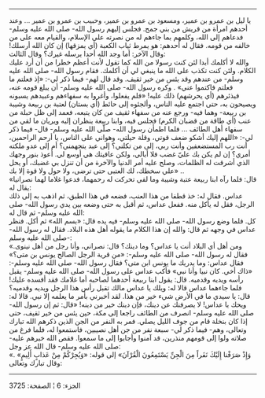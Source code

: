 ------------------------------------------------------------------------

يا ليل بن عمرو بن عمير، ومسعود بن عمرو بن عمير، وحبيب بن عمرو بن عمير
... وعند أحدهم امرأة من قريش من بني جمح. فجلس إليهم رسول الله- صلى الله
عليه وسلم- فدعاهم إلى الله، وكلمهم بما جاءهم له من نصرته على الإسلام،
والقيام معه على من خالفه من قومه. فقال له أحدهم: هو يمرط ثياب الكعبة (أي
يمزقها) إن كان الله أرسلك! وقال الآخر: أما وجد الله أحدا يرسله غيرك؟
وقال الثالث:  
والله لا أكلمك أبدا لئن كنت رسولا من الله كما تقول لأنت أعظم خطرا من أن
أرد عليك الكلام. ولئن كنت تكذب على الله ما ينبغي لي أن أكلمك. فقام رسول
الله- صلى الله عليه وسلم- من عندهم وقد يئس من خير ثقيف. وقد قال لهم-
فيما ذكر لي-: «إذ فعلتم ما فعلتم فاكتموا عني» . وكره رسول الله- صلى الله
عليه وسلم- أن يبلغ قومه عنه، فيذئرهم (أي يحرشهم) ذلك عليه! «فلم يفعلوا،
وأغروا به سفهاءهم وعبيدهم يسبونه ويصيحون به، حتى اجتمع عليه الناس،
وألجئوه إلى حائط (أي بستان) لعتبة بن ربيعة وشيبة بن ربيعة- وهما فيه-
ورجع عنه من سفهاء ثقيف من كان يتبعه، فعمد إلى ظل حبلة من عنب (أي طاقة من
قضبان الكرم) فجلس فيه، وابنا ربيعة ينظران إليه ويريان ما لقي من سفهاء
أهل الطائف ... فلما اطمأن رسول الله- صلّى الله عليه وسلم- قال- فيما ذكر
لي-: «اللهم إليك أشكو ضعف قوتي، وقلة حيلتي، وهواني على الناس، يا أرحم
الراحمين، أنت رب المستضعفين وأنت ربي، إلى من تكلني؟ إلى عبد يتجهمني؟ أم
إلى عدو ملكته أمري؟ إن لم يكن بك عليّ غضب فلا أبالي، ولكن عافيتك هي أوسع
لي. أعوذ بنور وجهك الذي أشرقت له الظلمات، وصلح عليه أمر الدنيا والآخرة
من أن تنزل بي غضبك، أو يحل علي سخطك، لك العتبى حتى ترضى، ولا حول ولا قوة
إلا بك» ..  
«قال: فلما رآه ابنا ربيعة عتبة وشيبة وما لقي تحركت له رحمهما، فدعوا
غلاما لهما نصرانيا يقال له:  
عداس. فقال له: خذ قطفا من هذا العنب، فضعه في هذا الطبق، ثم اذهب به إلى
ذلك الرجل، فقل له يأكل منه. ففعل عداس، ثم أقبل به حتى وضعه بين يدي رسول
الله- صلى الله عليه وسلم- ثم قال له:  
كل. فلما وضع رسول الله- صلى الله عليه وسلم- فيه يده قال: «بسم الله» ثم
أكل. فنظر عداس في وجهه ثم قال: والله إن هذا الكلام ما يقوله أهل هذه
البلاد. فقال له رسول الله- صلى الله عليه وسلم-:  
«ومن أهل أي البلاد أنت يا عداس؟ وما دينك؟ قال: نصراني، وأنا رجل من أهل
نينوى. فقال له رسول الله- صلى الله عليه وسلم-: «من قرية الرجل الصالح
يونس بن متى؟» فقال عداس: وما يدريك ما يونس ابن متى؟ فقال رسول الله- صلى
الله عليه وسلم-: «ذاك أخي. كان نبيا وأنا نبي» فأكب عداس على رسول الله-
صلى الله عليه وسلم- يقبل رأسه ويديه وقدميه. قال: يقول ابنا ربيعة أحدهما
لصاحبه أما غلامك فقد أفسده عليك! فلما جاءهما عداس قالا له: ويلك يا عداس
مالك تقبل رأس هذا الرجل ويديه وقدميه؟  
قال: يا سيدي ما في الأرض شيء خير من هذا. لقد أخبرني بأمر ما يعلمه إلا
نبي. قالا له: ويحك يا عداس! لا يصرفنك عن دينك، فإن دينك خير من دينه!
«قال: ثم إن رسول الله- صلى الله عليه وسلم- انصرف من الطائف راجعا إلى
مكة، حين يئس من خير ثقيف، حتى إذا كان بنخلة قام من جوف الليل يصلي. فمر
به النفر من الجن الذين ذكرهم الله تبارك وتعالى، وهم- فيما ذكر لي- سبعة
نفر من جن أهل نصيبين، فاستمعوا له، فلما فرغ من صلاته ولوا إلى قومهم
منذرين، قد آمنوا وأجابوا إلى ما سمعوا. فقص الله خبرهم عليه- صلى الله
عليه وسلم- قال الله عز وجل:  
«وَإِذْ صَرَفْنا إِلَيْكَ نَفَراً مِنَ الْجِنِّ يَسْتَمِعُونَ الْقُرْآنَ» إلى قوله: «وَيُجِرْكُمْ مِنْ عَذابٍ
أَلِيمٍ» . وقال تبارك وتعالى:

------------------------------------------------------------------------

الجزء: 6 ¦ الصفحة: 3725
